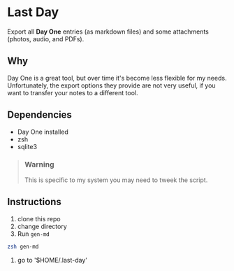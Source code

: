 # Last Day

Export all **Day One** entries (as markdown files) and some attachments (photos, audio, and PDFs).  

## Why

Day One is a great tool, but over time it's become less flexible for my needs. Unfortunately, the export options they provide are not very useful, if you want to transfer your notes to a different tool. 

## Dependencies

- Day One installed
- zsh
- sqlite3

> ### Warning
> 
> This is specific to my system you may need to tweek the script.  

## Instructions 

1. clone this repo
1. change directory
1. Run `gen-md`

```sh
zsh gen-md
```

1. go to '$HOME/.last-day'

